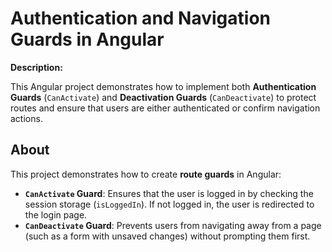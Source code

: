 # Authentication and Navigation Guards in Angular

**Description:**

This Angular project demonstrates how to implement both **Authentication Guards** (`CanActivate`) and **Deactivation Guards** (`CanDeactivate`) to protect routes and ensure that users are either authenticated or confirm navigation actions.

## About

This project demonstrates how to create **route guards** in Angular:
- **`CanActivate` Guard**: Ensures that the user is logged in by checking the session storage (`isLoggedIn`). If not logged in, the user is redirected to the login page.
- **`CanDeactivate` Guard**: Prevents users from navigating away from a page (such as a form with unsaved changes) without prompting them first.



